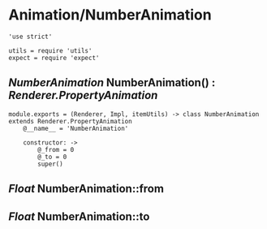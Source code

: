 Animation/NumberAnimation
=========================

	'use strict'

	utils = require 'utils'
	expect = require 'expect'

*NumberAnimation* NumberAnimation() : *Renderer.PropertyAnimation*
-------------------------------------------------------------------

	module.exports = (Renderer, Impl, itemUtils) -> class NumberAnimation extends Renderer.PropertyAnimation
		@__name__ = 'NumberAnimation'

		constructor: ->
			@_from = 0
			@_to = 0
			super()

*Float* NumberAnimation::from
-----------------------------

*Float* NumberAnimation::to
---------------------------